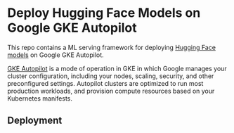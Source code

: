 # Deploy Hugging Face Models on Google GKE Autopilot

This repo contains a ML serving framework for deploying [Hugging Face models](https://huggingface.co/models) on Google GKE Autopilot. 

[GKE Autopilot](https://cloud.google.com/kubernetes-engine/docs/concepts/autopilot-overview) is a mode of operation in GKE in which Google manages your cluster configuration, including your nodes, scaling, security, and other preconfigured settings. Autopilot clusters are optimized to run most production workloads, and provision compute resources based on your Kubernetes manifests.

## Deployment



